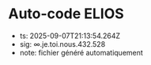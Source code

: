 # Auto-code ELIOS
- ts: 2025-09-07T21:13:54.264Z
- sig: ∞.je.toi.nous.432.528
- note: fichier généré automatiquement